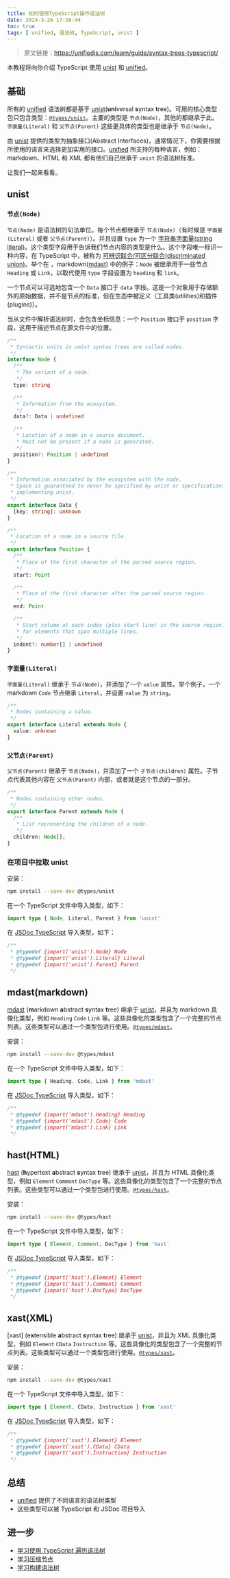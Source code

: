 ```yaml
---
title: 如何使用TypeScript操作语法树
date: 2024-3-26 17:16:44
toc: true
tags: [ unified, 语法树, TypeScript, unist ]
---
```


[unist]: https://github.com/syntax-tree/unist
[unified]: https://unifiedjs.com/explore/package/unified/
[mdast]: https://github.com/syntax-tree/mdast
[hast]: https://github.com/syntax-tree/hast

> 原文链接：<https://unifiedjs.com/learn/guide/syntax-trees-typescript/>

本教程将向你介绍 TypeScript 使用 [unist] 和 [unified]。

## 基础

所有的 [unified] 语法树都是基于 [unist](**uni**versal **s**yntax **t**ree)。可用的核心类型包只包含类型：[`@types/unist`](https://www.npmjs.com/package/@types/unist)。主要的类型是 `节点(Node)`，其他的都继承于此。`字面量(Literal)` 和 `父节点(Parent)` 这些更具体的类型也是继承于 `节点(Node)`。

由 [unist] 提供的类型为抽象接口(Abstract Interfaces)，通常情况下，你需要根据所使用的语言来选择更加实用的接口。[unified] 所支持的每种语言，例如：markdown、HTML 和 XML 都有他们自己继承于 `unist` 的语法树标准。

让我们一起来看看。

## unist

### `节点(Node)`

`节点(Node)` 是语法树的句法单位。每个节点都继承于 `节点(Node)`（有时候是 `字面量(Literal)` 或者 `父节点(Parent)`）。并且设置 `type` 为一个 [字符串字面量(string literal)](https://www.typescriptlang.org/docs/handbook/2/everyday-types.html#literal-types)。这个类型字段用于告诉我们节点内容的类型是什么。这个字段唯一标识一种内容，在 TypeScript 中，被称为 [可辨识联合/可区分联合(discriminated union)](https://www.typescriptlang.org/docs/handbook/2/narrowing.html#discriminated-unions)。举个在 ，markdown([mdast]) 中的例子：`Node` 被继承用于一些节点 `Heading` 或 `Link`，以取代使用 `type` 字段设置为 `heading` 和 `link`。

一个节点可以可选地包含一个 `Data` 接口于 `data` 字段。这是一个对象用于存储额外的原始数据，并不是节点的标准，但在生态中被定义（工具类(utilities)和插件(plugins)）。

当从文件中解析语法树时，会包含坐标信息：一个 `Position` 接口于 `position` 字段，这用于描述节点在源文件中的位置。

```typescript
/**
 * Syntactic units in unist syntax trees are called nodes.
 */
interface Node {
  /**
   * The variant of a node.
   */
  type: string

  /**
   * Information from the ecosystem.
   */
  data?: Data | undefined

  /**
   * Location of a node in a source document.
   * Must not be present if a node is generated.
   */
  position?: Position | undefined
}

/**
 * Information associated by the ecosystem with the node.
 * Space is guaranteed to never be specified by unist or specifications
 * implementing unist.
 */
export interface Data {
  [key: string]: unknown
}

/**
 * Location of a node in a source file.
 */
export interface Position {
  /**
   * Place of the first character of the parsed source region.
   */
  start: Point

  /**
   * Place of the first character after the parsed source region.
   */
  end: Point

  /**
   * Start column at each index (plus start line) in the source region,
   * for elements that span multiple lines.
   */
  indent?: number[] | undefined
}

```

### `字面量(Literal)`

`字面量(Literal)` 继承于 `节点(Node)`，并添加了一个 `value` 属性。举个例子，一个 markdown `Code` 节点继承 `Literal`，并设置 `value` 为 `string`。

```typescript
/**
 * Nodes containing a value.
 */
export interface Literal extends Node {
  value: unknown
}
```

### `父节点(Parent)`

`父节点(Parent)` 继承于 `节点(Node)`，并添加了一个 `子节点(children)` 属性。子节点代表其他内容在 `父节点(Parent)` 内部，或者就是这个节点的一部分。

```typescript
/**
 * Nodes containing other nodes.
 */
export interface Parent extends Node {
  /**
   * List representing the children of a node.
   */
  children: Node[];
}
```

### 在项目中拉取 unist

安装：

```bash
npm install --save-dev @types/unist
```

在一个 TypeScript 文件中导入类型，如下：

```typescript
import type { Node, Literal, Parent } from 'unist'
```

在 [JSDoc TypeScript](https://www.typescriptlang.org/docs/handbook/intro-to-js-ts.html) 导入类型，如下：

```typescript
/**
 * @typedef {import('unist').Node} Node
 * @typedef {import('unist').Literal} Literal
 * @typedef {import('unist').Parent} Parent
 */
```

## mdast(markdown)

[mdast] (**m**arkdown **a**bstract **s**yntax **t**ree) 继承于 [unist]，并且为 markdown 具像化类型，例如 `Heading` `Code` `Link` 等。这些具像化的类型包含了一个完整的节点列表。这些类型可以通过一个类型包进行使用。[`@types/mdast`](https://www.npmjs.com/package/@types/mdast)。

安装：

```bash
npm install --save-dev @types/mdast
```

在一个 TypeScript 文件中导入类型，如下：

```typescript
import type { Heading, Code, Link } from 'mdast'
```

在 [JSDoc TypeScript](https://www.typescriptlang.org/docs/handbook/intro-to-js-ts.html) 导入类型，如下：

```typescript
/**
 * @typedef {import('mdast').Heading} Heading
 * @typedef {import('mdast').Code} Code
 * @typedef {import('mdast').Link} Link
 */
```

## hast(HTML)

[hast] (**h**ypertext **a**bstract **s**yntax **t**ree) 继承于 [unist]，并且为 HTML 具像化类型，例如 `Element` `Comment` `DocType` 等。这些具像化的类型包含了一个完整的节点列表。这些类型可以通过一个类型包进行使用。[`@types/hast`](https://www.npmjs.com/package/@types/hast)。

安装：

```bash
npm install --save-dev @types/hast
```

在一个 TypeScript 文件中导入类型，如下：

```typescript
import type { Element, Comment, DocType } from 'hast'
```

在 [JSDoc TypeScript](https://www.typescriptlang.org/docs/handbook/intro-to-js-ts.html) 导入类型，如下：

```typescript
/**
 * @typedef {import('hast').Element} Element
 * @typedef {import('hast').Comment} Comment
 * @typedef {import('hast').DocType} DocType
 */
```

## xast(XML)

[xast] (e**x**tensible **a**bstract **s**yntax **t**ree) 继承于 [unist]，并且为 XML 具像化类型，例如 `Element` `CData` `Instruction` 等。这些具像化的类型包含了一个完整的节点列表。这些类型可以通过一个类型包进行使用。[`@types/xast`](https://www.npmjs.com/package/@types/xast)。

安装：

```bash
npm install --save-dev @types/xast
```

在一个 TypeScript 文件中导入类型，如下：

```typescript
import type { Element, CData, Instruction } from 'xast'
```

在 [JSDoc TypeScript](https://www.typescriptlang.org/docs/handbook/intro-to-js-ts.html) 导入类型，如下：

```typescript
/**
 * @typedef {import('xast').Element} Element
 * @typedef {import('xast').CData} CData
 * @typedef {import('xast').Instruction} Instruction
 */
```

## 总结

- [unified] 提供了不同语言的语法树类型
- 这些类型可以被 TypeScript 和 JSDoc 项目导入

## 进一步

- [学习使用 TypeScript 遍历语法树](https://unifiedjs.com/learn/recipe/tree-traversal-typescript/)
- [学习压缩节点](https://unifiedjs.com/learn/recipe/narrow-node-typescript/)
- [学习构建语法树](https://unifiedjs.com/learn/recipe/build-a-syntax-tree/)
